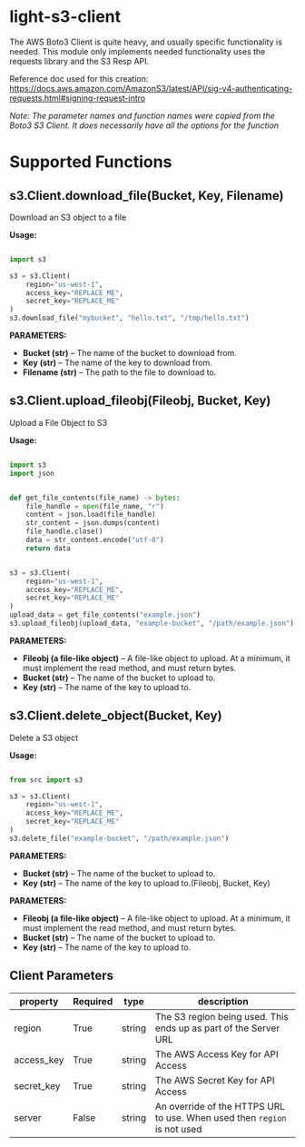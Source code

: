 # light-s3-client

The AWS Boto3 Client is quite heavy, and usually specific functionality is needed. This module only implements needed functionality uses the requests library and the S3 Resp API.

Reference doc used for this creation: https://docs.aws.amazon.com/AmazonS3/latest/API/sig-v4-authenticating-requests.html#signing-request-intro

*Note: The parameter names and function names were copied from the Boto3 S3 Client. It does necessarily have all the options for the function*

# Supported Functions

## s3.Client.download_file(Bucket, Key, Filename)
Download an S3 object to a file

**Usage:**

````python

import s3

s3 = s3.Client(
    region="us-west-1",
    access_key="REPLACE_ME",
    secret_key="REPLACE_ME"
)
s3.download_file("mybucket", "hello.txt", "/tmp/hello.txt")
````

**PARAMETERS:**
- **Bucket (str)** – The name of the bucket to download from.
- **Key (str)** – The name of the key to download from. 
- **Filename (str)** – The path to the file to download to.

## s3.Client.upload_fileobj(Fileobj, Bucket, Key)
Upload a File Object to S3

**Usage:**

````python

import s3
import json


def get_file_contents(file_name) -> bytes:
    file_handle = open(file_name, "r")
    content = json.load(file_handle)
    str_content = json.dumps(content)
    file_handle.close()
    data = str_content.encode("utf-8")
    return data


s3 = s3.Client(
    region="us-west-1",
    access_key="REPLACE_ME",
    secret_key="REPLACE_ME"
)
upload_data = get_file_contents("example.json")
s3.upload_fileobj(upload_data, "example-bucket", "/path/example.json")
````

**PARAMETERS:**
- **Fileobj (a file-like object)** – A file-like object to upload. At a minimum, it must implement the read method, and must return bytes. 
- **Bucket (str)** – The name of the bucket to upload to. 
- **Key (str)** – The name of the key to upload to.

## s3.Client.delete_object(Bucket, Key)
Delete a S3 object

**Usage:**

````python

from src import s3

s3 = s3.Client(
    region="us-west-1",
    access_key="REPLACE_ME",
    secret_key="REPLACE_ME"
)
s3.delete_file("example-bucket", "/path/example.json")
````

**PARAMETERS:** 
- **Bucket (str)** – The name of the bucket to upload to. 
- **Key (str)** – The name of the key to upload to.(Fileobj, Bucket, Key)


**PARAMETERS:**
- **Fileobj (a file-like object)** – A file-like object to upload. At a minimum, it must implement the read method, and must return bytes. 
- **Bucket (str)** – The name of the bucket to upload to. 
- **Key (str)** – The name of the key to upload to.


## Client Parameters

| property   | Required | type   | description                                                              |
|------------|----------|--------|--------------------------------------------------------------------------|
| region     | True     | string | The S3 region being used. This ends up as part of the Server URL         |
| access_key | True     | string | The AWS Access Key for API Access                                        |
| secret_key | True     | string | The AWS Secret Key for API Access                                        |
| server     | False    | string | An override of the HTTPS URL to use. When used then `region` is not used |

